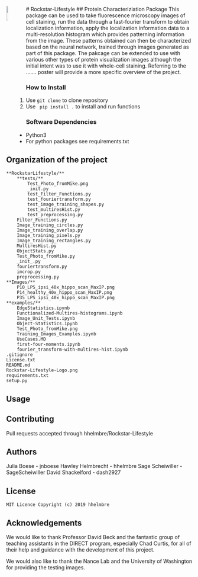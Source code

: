 <p>
	<img src="https://raw.githubusercontent.com/hhelmbre/Rockstar-Lifestyle/master/Logo.png" width="10%" align="left">
</p>
# Rockstar-Lifestyle
## Protein Characteriziation Package
This package can be used to take fluorescence microscopy images of cell 
staining, run the data through a fast-fourier transform to obtain 
localization information, apply the localization information data to a 
multi-resolution histogram which provides patterning information from the 
image.  These patterns obtained can then be characterized based on the 
neural network, trained through images generated as part of this package.  
The pakcage can be extended to use with various other types of protein 
visualization images although the initial intent was to use it with 
whole-cell staining. Referring to the ....... poster will provide a more 
specific overview of the project. 

### How to Install

1. Use `git clone` to clone repository
2. Use ` pip install .` to install and run functions
  
### Software Dependencies
- Python3
- For python packages see requirements.txt


## Organization of the project
```
**RockstarLifestyle/**
	**tests/**
		Test_Photo_fromMike.png
		_init.py
		test_Filter_Functions.py
		test_fouriertransform.py
		test_image_training_shapes.py
		test_multiresHist.py
		test_preprocessing.py
	Filter_Functions.py
	Image_training_circles.py
	Image_training_overlap.py
	Image_training_pixels.py
	Image_training_rectangles.py
	MultiresHist.py
	ObjectStats.py
	Test_Photo_fromMike.py
	_init_.py
	fouriertransform.py
	imcrop.py
	preprocessing.py
**Images/**
	P10_LPS_ipsi_40x_hippo_scan_MaxIP.png
	P14_healthy_40x_hippo_scan_MaxIP.png
	P35_LPS_ipsi_40x_hippo_scan_MaxIP.png
**examples/**
	EdgeStatistics.ipynb
	Functionalized-Multires-histograms.ipynb
	Image_Unit_Tests.ipynb
	Object-Statistics.ipynb
	Test_Photo_fromMike.png
	Training_Images_Examples.ipynb
	UseCases.MD
	first-four-moments.ipynb
	fourier_transform-with-multires-hist.ipynb
.gitignore
License.txt
README.md
Rockstar-Lifestyle-Logo.png
requirements.txt
setup.py
```

## Usage


## Contributing

Pull requests accepted through hhelmbre/Rockstar-Lifestyle

## Authors

Julia Boese - jnboese
Hawley Helmbrecht - hhelmbre
Sage Scheiwiller - SageScheiwiller
David Shackelford - dash2927

## License
```
MIT Licence Copyright (c) 2019 hhelmbre
```
## Acknowledgements
We would like to thank Professor David Beck and the fantastic group of 
teaching assistants in the DIRECT program, especially Chad Curtis, for all 
of their help and guidance with the development of this project.

We would also like to thank the Nance Lab and the University of Washington 
for providing the testing images.  
